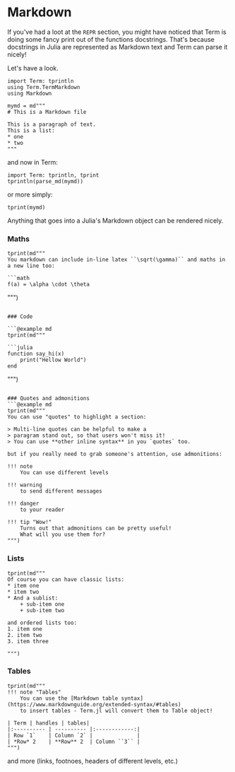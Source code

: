 # Markdown
If you've had a loot at the `REPR` section, you might have noticed that Term is doing some fancy print out of the functions docstrings. That's because docstrings in Julia are represented as Markdown text and Term can parse it nicely!

Let's have a look.

```@example md
import Term: tprintln
using Term.TermMarkdown
using Markdown

mymd = md"""
# This is a Markdown file

This is a paragraph of text.
This is a list:
* one
* two
"""
```
and now in Term:
```@example md
import Term: tprintln, tprint
tprintln(parse_md(mymd))
```

or more simply:
```@example md
tprint(mymd)
```

Anything that goes into a Julia's Markdown object can be rendered nicely.

### Maths
```@example md
tprint(md"""
You markdown can include in-line latex ``\sqrt(\gamma)`` and maths in a new line too:

```math
f(a) = \alpha \cdot \theta
```
""")

```

### Code

```@example md
tprint(md"""

```julia
function say_hi(x)
    print("Hellow World")
end
```
""")
```

### Quotes and admonitions
```@example md
tprint(md"""
You can use "quotes" to highlight a section:

> Multi-line quotes can be helpful to make a 
> paragram stand out, so that users won't miss it!
> You can use **other inline syntax** in you `quotes` too.
 
but if you really need to grab someone's attention, use admonitions:

!!! note
    You can use different levels

!!! warning
    to send different messages

!!! danger
    to your reader

!!! tip "Wow!"
    Turns out that admonitions can be pretty useful!
    What will you use them for?
""")
```

### Lists
```@example md
tprint(md"""
Of course you can have classic lists:
* item one
* item two
* And a sublist:
    + sub-item one
    + sub-item two

and ordered lists too:
1. item one
2. item two
3. item three

""")
```

### Tables
```@example md
tprint(md"""
!!! note "Tables"
    You can use the [Markdown table syntax](https://www.markdownguide.org/extended-syntax/#tables)
    to insert tables - Term.jl will convert them to Table object!

| Term | handles | tables|
|:---------- | ---------- |:------------:|
| Row `1`    | Column `2` |              |
| *Row* 2    | **Row** 2  | Column ``3`` |
""")
```


and more (links, footnoes, headers of different levels, etc.)